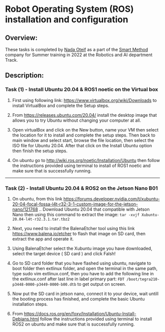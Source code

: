 
# Robot Operating System (ROS) installation and configuration

## Overview:

These tasks is completed by [Nada Oteif](https://sa.linkedin.com/in/nadaoteif) as a part of the [Smart Method](https://s-m.com.sa/en/index.html) company for Summer training in 2022 at the Robotics and AI department Track.


## Description:

### Task (1) - Install Ubuntu 20.04 & ROS1 noetic on the Virtual box


1. First using following link: https://www.virtualbox.org/wiki/Downloads to install VirtualBox and complete the Setup steps.

2. From https://releases.ubuntu.com/20.04/ install the desktop image that allows you to try Ubuntu without changing your computer at all.

3. Open virtualBox and click on the New button, name your VM then select the location for it to install and complete the setup steps. Then back to main window and select start, browse the file location, then select the ISO file for Ubuntu 20.04. After that click on the Install Ubuntu option then finish the setup steps.

4. On ubuntu go to http://wiki.ros.org/noetic/Installation/Ubuntu then follow the instructions provided using terminal to install of ROS1 noetic and make sure that is successfully running.


--------------------------------------------------------------------------------

### Task (2) - Install Ubuntu 20.04 & ROS2 on the Jetson Nano B01


1. On ubuntu, from this link https://forums.developer.nvidia.com/t/xubuntu-20-04-focal-fossa-l4t-r32-3-1-custom-image-for-the-jetson-nano/121768 .. Download Ubuntu 20.04 that compatible  with Jetson Nano then using this command to extract the  image: ```tar -xvjf Xubuntu-20.04-l4t-r32.3.1.tar.tbz2 ```

2. Next, you need to install the BalenaEtcher tool using this link https://www.balena.io/etcher to flash that image on SD card, then extract the app and operate it.

3. Using BalenaEtcher select the Xubuntu image you have downloaded, select the target device ( SD card ) and click Falsh!

4. Go to SD card folder that you have flashed using ubuntu, navigate to boot folder then extlinux folder, and open the terminal in the same path, type sudo vim extlinux.conf, then you have to add the following line in the extlinux.conf after last line in label primary part: ```FDT /boot/tegra210-p3448-0000-p3449-0000-b00.dtb``` to get output on screen.

5. Now put the SD card in jetson nano, connect it to your device, wait untill the booting process has finished, and complete the basic Ubuntu installation steps.

6. From https://docs.ros.org/en/foxy/Installation/Ubuntu-Install-Debians.html follow the instructions provided using terminal to install ROS2 on ubuntu and make sure that is successfully running.


